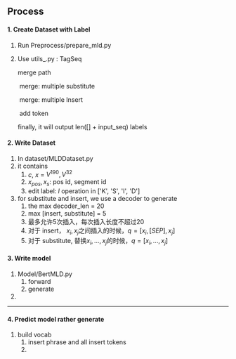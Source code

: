 ## Process

#### 1. Create Dataset with Label

1. Run Preprocess/prepare_mld.py

2. Use utils_.py : TagSeq

   merge path

   ​	merge: multiple substitute

   ​	merge: multiple Insert

   ​	add <BOS> token

   finally, it will output len([<bos>] + input_seq) labels



#### 2. Write Dataset

1. In dataset/MLDDataset.py
2. it contains
   1. $c$, $x$ = $V^{190}, V^{32}$
   2. $x_{pos}, x_{s}$: pos id, segment id
   3. edit label: $l$  operation in ['K', 'S', 'I', 'D']
3. for substitute and insert, we use a decoder to generate
   1. the max decoder_len = 20
   2. max [insert, substitute] = 5
   3. 最多允许5次插入，每次插入长度不超过20
   4. 对于 insert， $x_i, x_j$之间插入的时候，$q = [x_i, [SEP], x_j]$
   5. 对于 substitute, 替换$x_i, ...,x_j$的时候，$q=[x_i, ...,x_j]$

#### 3. Write model

1. Model/BertMLD.py
   1. forward
   2. generate
2. 





---

#### 4. Predict model rather generate

1. build vocab
   1. insert phrase and all insert tokens
   2.  